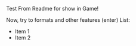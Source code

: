 Test From Readme for show in Game!

Now, try to formats and other features (enter)
List:
- Item 1
- Item 2
